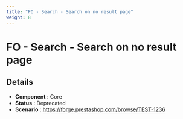 ```yaml
---
title: "FO - Search - Search on no result page"
weight: 8
---
```


# FO - Search - Search on no result page
## Details
* **Component** : Core
* **Status** : Deprecated
* **Scenario** : https://forge.prestashop.com/browse/TEST-1236

